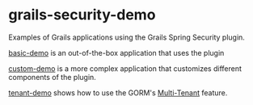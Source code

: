 # grails-security-demo
Examples of Grails applications using the Grails Spring Security plugin.

[basic-demo](basic-demo) is an out-of-the-box application that uses the plugin

[custom-demo](custom-demo) is a more complex application that customizes different components of the plugin.

[tenant-demo](tenant-demo) shows how to use the GORM's [Multi-Tenant](http://gorm.grails.org/latest/hibernate/manual/#multiTenancy) feature.
